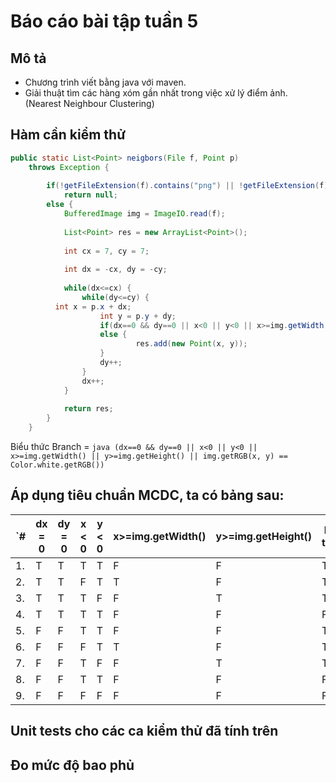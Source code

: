 # Báo cáo bài tập tuần 5

## Mô tả
- Chương trình viết bằng java với maven.
- Giải thuật tìm các hàng xóm gần nhất trong việc xử lý điểm ảnh. (Nearest Neighbour Clustering)

## Hàm cần kiểm thử
```java
public static List<Point> neigbors(File f, Point p) 
	throws Exception {
		
		if(!getFileExtension(f).contains("png") || !getFileExtension(f).contains("jpg"))
			return null;
		else {
			BufferedImage img = ImageIO.read(f);
			
			List<Point> res = new ArrayList<Point>();
			
			int cx = 7, cy = 7;
			
			int dx = -cx, dy = -cy;
			
			while(dx<=cx) {
				while(dy<=cy) {
          int x = p.x + dx;
					int y = p.y + dy;
					if(dx==0 && dy==0 || x<0 || y<0 || x>=img.getWidth() || y>=img.getHeight() || img.getRGB(x, y) == Color.white.getRGB()) continue;
					else {					
							res.add(new Point(x, y));
					}
					dy++;
				}
				dx++;
			}
			
			return res;
		}
	}
```
Biểu thức Branch = ```java (dx==0 && dy==0 || x<0 || y<0 || x>=img.getWidth() || y>=img.getHeight() || img.getRGB(x, y) == Color.white.getRGB()) ```



## Áp dụng tiêu chuẩn MCDC, ta có bảng sau:
`#       | dx = 0 | dy = 0 | x < 0 | y < 0 | x>=img.getWidth() | y>=img.getHeight() | Màu trắng | Branch1
-------- |------|------|-----| ----|---------------|------------------|---------| -------
1.       |T       |T       | T     | T     | F                 |F                   |T          | F
2.       |T       |T       | F     | T     | T                 |F                   |T          | F
3.       |T       |T       | T     | F     | F                 |T                   |T          | F       
4.       |T       |T       | T     | T     | F                 |F                   |F          | F
5.       |F       |F       | T     | T     | F                 |F                   |T          | F       
6.       |F       |F       | F     | T     | T                 |F                   |T          | F
7.       |F       |F       | T     | F     | F                 |T                   |T          | F
8.       |F       |F       | T     | T     | F                 |F                   |F          | F
9.       |F       |F       | F     | F     | F                 |F                   |F          | T

## Unit tests cho các ca kiểm thử đã tính trên

## Đo mức độ bao phủ
